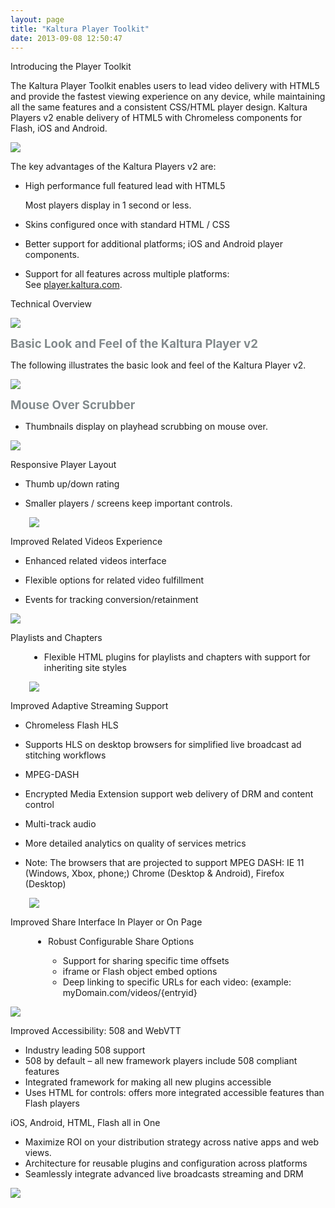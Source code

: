 ```yaml
---
layout: page
title: "Kaltura Player Toolkit"
date: 2013-09-08 12:50:47
---
```


<p class="mce-heading-2">
  <span>Introducing the Player Toolkit</span>
</p>

The Kaltura Player Toolkit enables users to lead video delivery with HTML5 and provide the fastest viewing experience on any device, while maintaining all the same features and a consistent CSS/HTML player design. Kaltura Players v2 enable delivery of HTML5 with Chromeless components for Flash, iOS and Android.

<img src="{{site.url}}/assets/1205">

The key advantages of the Kaltura Players v2 are:

*   High performance full featured lead with HTML5
    
    Most players display in 1 second or less.

*   Skins configured once with standard HTML / CSS

*   Better support for additional platforms; iOS and Android player components.

*   Support for all features across multiple platforms: See <a href="http://player.kaltura.com/docs/" target="_blank">player.kaltura.com</a>.

<p class="mce-heading-3">
  Technical Overview
</p>

<p class="mce-heading-3">
  <img src="{{site.url}}/assets/1206">
</p>

<span style="color: #828a8c; font-size: 14pt; font-weight: bold;">Basic Look and Feel of the Kaltura Player v2</span>

The following illustrates the basic look and feel of the Kaltura Player v2.

<img src="{{site.url}}/assets/1185">

<span style="color: #828a8c; font-size: 14pt; font-weight: bold;">Mouse Over Scrubber</span>

<div>
  <ul>
    <li>
      Thumbnails display on playhead scrubbing on mouse over.
    </li>
  </ul>
</div>

<img src="{{site.url}}/assets/1186">

<p class="mce-heading-3">
  Responsive Player Layout
</p>

*   <div>
      Thumb up/down rating
    </div>

*   Smaller players / screens keep important controls. 

<p style="padding-left: 30px;">
  <img src="{{site.url}}/assets/1187">
</p>

<p class="mce-heading-3">
  Improved Related Videos Experience
</p>

*   Enhanced related videos interface

*   Flexible options for related video fulfillment

*   Events for tracking conversion/retainment

<img src="{{site.url}}/assets/1188">

<p class="mce-heading-3">
  Playlists and Chapters
</p>

<div style="padding-left: 30px;">
  <ul>
    <li>
      Flexible HTML plugins for playlists and chapters with support for inheriting site styles
    </li>
  </ul><img src="{{site.url}}/assets/1207">
</div>

<p class="mce-heading-3">
  Improved Adaptive Streaming Support
</p>

*   Chromeless Flash HLS
*   Supports HLS on desktop browsers for simplified live broadcast ad stitching workflows

*   MPEG-DASH
*   Encrypted Media Extension support web delivery of DRM and content control
*   Multi-track audio
*   More detailed analytics on quality of services metrics
*   Note: The browsers that are projected to support MPEG DASH: IE 11 (Windows, Xbox, phone;) Chrome (Desktop & Android), Firefox (Desktop)

<p style="padding-left: 30px;">
  <img src="{{site.url}}/assets/1189">
</p>

<p class="mce-heading-3">
  Improved Share Interface In Player or On Page
</p>

<div class="O1" style="padding-left: 30px;">
  <ul style="padding-left: 30px;">
    <li>
      Robust Configurable Share Options
    </li>
    <ul>
      <li>
        Support for sharing specific time offsets
      </li>
      <li>
        iframe or Flash object embed options
      </li>
      <li>
        Deep linking to specific URLs for each video: (example: myDomain.com/videos/{entryid}
      </li>
    </ul>
  </ul>
</div>

<img src="{{site.url}}/assets/1191">

<p class="mce-heading-3">
  Improved Accessibility: 508 and WebVTT
</p>

<div>
  <ul>
    <li>
      Industry leading 508 support
    </li>
    <li>
      508 by default – all new framework players include 508 compliant features
    </li>
    <li>
      Integrated framework for making all new plugins accessible
    </li>
    <li>
      Uses HTML for controls: offers more integrated accessible features than Flash players
    </li>
  </ul>
</div>

<p class="mce-heading-3">
  iOS, Android, HTML, Flash all in One
</p>

<div>
  <ul>
    <li>
      Maximize ROI on your distribution strategy across native apps and web views. 
    </li>
    <li>
      Architecture for reusable plugins and configuration across platforms
    </li>
    <li>
      Seamlessly integrate advanced live broadcasts streaming and DRM 
    </li>
  </ul>
</div>

<img src="{{site.url}}/assets/1208">